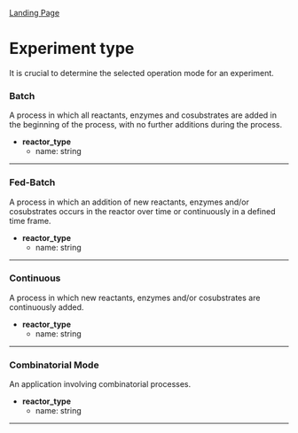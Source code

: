 [Landing Page](/Readme.md)

# Experiment type

It is crucial to determine the selected operation mode for an experiment.

### Batch

A process in which all reactants, enzymes and cosubstrates are added in the beginning of the process, with no further additions during the process.

- __reactor_type__
    - name: string

---

### Fed-Batch

A process in which an addition of new reactants, enzymes and/or cosubstrates occurs in the reactor over time or continuously in a defined time frame.

- __reactor_type__
    - name: string

---

### Continuous

A process in which new reactants, enzymes and/or cosubstrates are continuously added.

- __reactor_type__
    - name: string

---

### Combinatorial Mode

An application involving combinatorial processes.

- __reactor_type__
    - name: string

---



